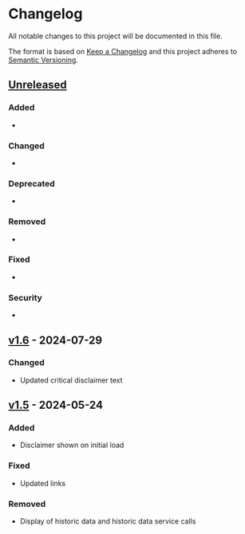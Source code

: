 # Changelog

All notable changes to this project will be documented in this file.

The format is based on [Keep a Changelog](http://keepachangelog.com/en/1.0.0/)
and this project adheres to [Semantic Versioning](http://semver.org/spec/v2.0.0.html).

## [Unreleased](https://github.com/USGS-WiM/swi/tree/staging)

### Added 

-

### Changed  

-

### Deprecated 

-

### Removed 

- 

### Fixed  

- 

### Security  

- 

## [v1.6](https://github.com/USGS-WiM/swi/tree/v1.5) - 2024-07-29

### Changed  

- Updated critical disclaimer text


## [v1.5](https://github.com/USGS-WiM/swi/tree/v1.5) - 2024-05-24

### Added

- Disclaimer shown on initial load

### Fixed

- Updated links 

### Removed 

- Display of historic data and historic data service calls